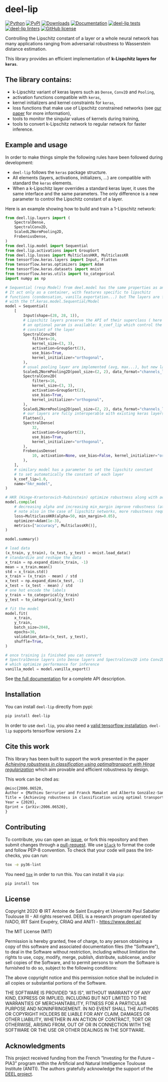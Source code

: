 # deel-lip

[![Python](https://img.shields.io/pypi/pyversions/deel-lip.svg)](https://pypi.org/project/deel-lip)
[![PyPI](https://img.shields.io/pypi/v/deel-lip.svg)](https://pypi.org/project/deel-lip)
[![Downloads](https://pepy.tech/badge/deel-lip)](https://pepy.tech/project/deel-lip)
[![Documentation](https://img.shields.io/badge/api-reference-blue.svg)](https://deel-lip.readthedocs.io)
[![deel-lip tests](https://github.com/deel-ai/deel-lip/actions/workflows/python-tests.yml/badge.svg?branch=master)](https://github.com/deel-ai/deel-lip/actions/workflows/python-tests.yml)
[![deel-lip linters](https://github.com/deel-ai/deel-lip/actions/workflows/python-linters.yml/badge.svg?branch=master)](https://github.com/deel-ai/deel-lip/actions/workflows/python-linters.yml)
[![GitHub license](https://img.shields.io/github/license/deel-ai/deel-lip.svg)](https://github.com/deel-ai/deel-lip/blob/master/LICENSE)

Controlling the Lipschitz constant of a layer or a whole neural network has many applications ranging
from adversarial robustness to Wasserstein distance estimation.

This library provides an efficient implementation of **k-Lispchitz layers for `keras`**.

## The library contains:

 * k-Lipschitz variant of keras layers such as `Dense`, `Conv2D` and `Pooling`,
 * activation functions compatible with `keras`,
 * kernel initializers and kernel constraints for `keras`,
 * loss functions that make use of Lipschitz constrained networks (see [our paper](https://arxiv.org/abs/2006.06520) for more information),
 * tools to monitor the singular values of kernels during training,
 * tools to convert k-Lipschitz network to regular network for faster inference.

## Example and usage

In order to make things simple the following rules have been followed during development:
* `deel-lip` follows the `keras` package structure.
* All elements (layers, activations, initializers, ...) are compatible with standard the `keras` elements.
* When a k-Lipschitz layer overrides a standard keras layer, it uses the same interface and the same parameters.
  The only difference is a new parameter to control the Lipschitz constant of a layer.

Here is an example showing how to build and train a 1-Lipschitz network:
```python
from deel.lip.layers import (
    SpectralDense,
    SpectralConv2D,
    ScaledL2NormPooling2D,
    FrobeniusDense,
)
from deel.lip.model import Sequential
from deel.lip.activations import GroupSort
from deel.lip.losses import MulticlassHKR, MulticlassKR
from tensorflow.keras.layers import Input, Flatten
from tensorflow.keras.optimizers import Adam
from tensorflow.keras.datasets import mnist
from tensorflow.keras.utils import to_categorical
import numpy as np

# Sequential (resp Model) from deel.model has the same properties as any lipschitz model.
# It act only as a container, with features specific to lipschitz
# functions (condensation, vanilla_exportation...) but The layers are fully compatible
# with the tf.keras.model.Sequential/Model
model = Sequential(
    [
        Input(shape=(28, 28, 1)),
        # Lipschitz layers preserve the API of their superclass ( here Conv2D )
        # an optional param is available: k_coef_lip which control the lipschitz
        # constant of the layer
        SpectralConv2D(
            filters=16,
            kernel_size=(3, 3),
            activation=GroupSort(2),
            use_bias=True,
            kernel_initializer="orthogonal",
        ),
        # usual pooling layer are implemented (avg, max...), but new layers are also available
        ScaledL2NormPooling2D(pool_size=(2, 2), data_format="channels_last"),
        SpectralConv2D(
            filters=16,
            kernel_size=(3, 3),
            activation=GroupSort(2),
            use_bias=True,
            kernel_initializer="orthogonal",
        ),
        ScaledL2NormPooling2D(pool_size=(2, 2), data_format="channels_last"),
        # our layers are fully interoperable with existing keras layers
        Flatten(),
        SpectralDense(
            32,
            activation=GroupSort(2),
            use_bias=True,
            kernel_initializer="orthogonal",
        ),
        FrobeniusDense(
            10, activation=None, use_bias=False, kernel_initializer="orthogonal"
        ),
    ],
    # similary model has a parameter to set the lipschitz constant
    # to set automatically the constant of each layer
    k_coef_lip=1.0,
    name="hkr_model",
)

# HKR (Hinge-Krantorovich-Rubinstein) optimize robustness along with accuracy
model.compile(
    # decreasing alpha and increasing min_margin improve robustness (at the cost of accuracy)
    # note also in the case of lipschitz networks, more robustness require more parameters.
    loss=MulticlassHKR(alpha=50, min_margin=0.05),
    optimizer=Adam(1e-3),
    metrics=["accuracy", MulticlassKR()],
)

model.summary()

# load data
(x_train, y_train), (x_test, y_test) = mnist.load_data()
# standardize and reshape the data
x_train = np.expand_dims(x_train, -1)
mean = x_train.mean()
std = x_train.std()
x_train = (x_train - mean) / std
x_test = np.expand_dims(x_test, -1)
x_test = (x_test - mean) / std
# one hot encode the labels
y_train = to_categorical(y_train)
y_test = to_categorical(y_test)

# fit the model
model.fit(
    x_train,
    y_train,
    batch_size=2048,
    epochs=30,
    validation_data=(x_test, y_test),
    shuffle=True,
)

# once training is finished you can convert
# SpectralDense layers into Dense layers and SpectralConv2D into Conv2D
# which optimize performance for inference
vanilla_model = model.vanilla_export()
```

See [the full documentation](https://deel-lip.readthedocs.io) for a complete API description.

## Installation

You can install ``deel-lip`` directly from pypi:
```bash
pip install deel-lip
```

In order to use `deel-lip`, you also need a [valid tensorflow installation](https://www.tensorflow.org/install).
`deel-lip` supports tensorflow versions 2.x

## Cite this work

This library has been built to support the work presented in the paper
[*Achieving robustness in classification using optimaltransport with Hinge regularization*](https://arxiv.org/abs/2006.06520)
which aim provable and efficient robustness by design.

This work can be cited as:
```latex
@misc{2006.06520,
Author = {Mathieu Serrurier and Franck Mamalet and Alberto González-Sanz and Thibaut Boissin and Jean-Michel Loubes and Eustasio del Barrio},
Title = {Achieving robustness in classification using optimal transport with hinge regularization},
Year = {2020},
Eprint = {arXiv:2006.06520},
}
```

## Contributing

To contribute, you can open an [issue](https://github.com/deel-ai/deel-lip/issues), or fork this repository and then submit
changes through a [pull-request](https://github.com/deel-ai/deel-lip/pulls).
We use [`black`](https://pypi.org/project/black/) to format the code and follow PEP-8 convention. To check
that your code will pass the lint-checks, you can run:

```bash
tox -e py36-lint
```

You need [`tox`](https://tox.readthedocs.io/en/latest/) in order to run this. You can install it via `pip`:

```bash
pip install tox
```

## License

Copyright 2020 © IRT Antoine de Saint Exupéry et Université Paul Sabatier Toulouse III - All rights reserved. DEEL is a research program operated by IVADO, IRT Saint Exupéry, CRIAQ and ANITI - https://www.deel.ai/

The MIT License (MIT)

Permission is hereby granted, free of charge, to any person obtaining a copy of this software and associated documentation files (the "Software"), to deal in the Software without restriction, including without limitation the rights to use, copy, modify, merge, publish, distribute, sublicense, and/or sell copies of the Software, and to permit persons to whom the Software is furnished to do so, subject to the following conditions:

The above copyright notice and this permission notice shall be included in all copies or substantial portions of the Software.

THE SOFTWARE IS PROVIDED "AS IS", WITHOUT WARRANTY OF ANY KIND, EXPRESS OR IMPLIED, INCLUDING BUT NOT LIMITED TO THE WARRANTIES OF MERCHANTABILITY, FITNESS FOR A PARTICULAR PURPOSE AND NONINFRINGEMENT. IN NO EVENT SHALL THE AUTHORS OR COPYRIGHT HOLDERS BE LIABLE FOR ANY CLAIM, DAMAGES OR OTHER LIABILITY, WHETHER IN AN ACTION OF CONTRACT, TORT OR OTHERWISE, ARISING FROM, OUT OF OR IN CONNECTION WITH THE SOFTWARE OR THE USE OR OTHER DEALINGS IN THE SOFTWARE.

## Acknowledgments

This project received funding from the French ”Investing for the Future – PIA3” program within the Artificial and
Natural Intelligence Toulouse Institute (ANITI). The authors gratefully acknowledge the support of the [DEEL
project](https://www.deel.ai/).
